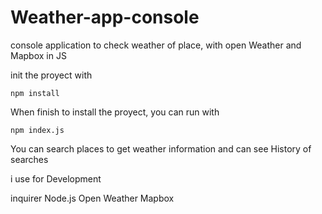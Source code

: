 # Weather-app-console
console application to check weather of place, with open Weather and Mapbox in JS

init the proyect with

 ``` npm install ```

When finish to install the proyect, you can run with

``` npm index.js ```

You can search places to get weather information and can see History of searches

i use for Development

inquirer
Node.js
Open Weather
Mapbox
